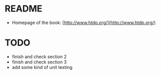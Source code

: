 # README

* Homepage of the book: [http://www.htdp.org/](http://www.htdp.org/)

# TODO

* finish and check section 2
* finish and check section 3
* add some kind of unit testing
